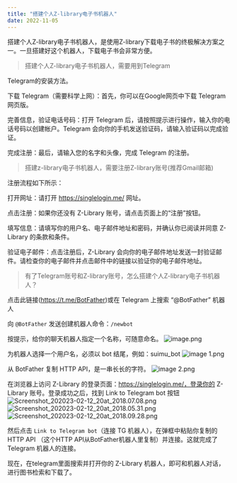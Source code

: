 ```yaml
---
title: "搭建个人Z-library电子书机器人"
date: 2022-11-05
---
```

<link rel="stylesheet" type="text/css" href="/common.css">

搭建个人Z-library电子书机器人，是使用Z-library下载电子书的终极解决方案之一。一旦搭建好这个机器人，下载电子书会非常方便。

<blockquote class="blockquote">搭建个人Z-library电子书机器人，需要用到Telegram</blockquote>

Telegram的安装方法。

下载 Telegram（需要科学上网）：首先，你可以在Google网页中下载 Telegram网页版。

完善信息，验证电话号码：打开 Telegram 后，请按照提示进行操作，输入你的电话号码以创建帐户。Telegram 会向你的手机发送验证码，请输入验证码以完成验证。

完成注册：最后，请输入您的名字和头像，完成 Telegram 的注册。

<blockquote class="blockquote">搭建z-library电子书机器人，需要注册Z-library账号(推荐Gmail邮箱)</blockquote>

注册流程如下所示：

打开网址：请打开 https://singlelogin.me/ 网址。

点击注册：如果你还没有 Z-Library 账号，请点击页面上的“注册”按钮。

填写信息：请填写你的用户名、电子邮件地址和密码，并确认你已阅读并同意 Z-Library 的条款和条件。

验证电子邮件：点击注册后，Z-Library 会向你的电子邮件地址发送一封验证邮件。请检查你的电子邮件并点击邮件中的链接以验证你的电子邮件地址。

<blockquote class="blockquote">有了Telegram账号和Z-library账号，怎么搭建个人Z-library电子书机器人？</blockquote>

点击此链接(https://t.me/BotFather)或在 Telegram 上搜索 “@BotFather” 机器人

向 `@BotFather` 发送创建机器人命令：`/newbot`

按提示，给你的聊天机器人指定一个名称，可随意命名。
![image.png](https://s2.loli.net/2023/02/12/9oPcmkpsZ7irjBh.jpg)

为机器人选择一个用户名，必须以 bot 结尾，例如：suimu_bot
![image _1_.png](https://s2.loli.net/2023/02/12/FbmHGYuZwDCpv5x.jpg)

从 BotFather 复制 HTTP API，是一串长长的字符。
![image _2_.png](https://s2.loli.net/2023/02/12/MNs48HAvce1tCjS.jpg)

在浏览器上访问 Z-Library 的登录页面：https://singlelogin.me/，登录你的 Z-Library 账号。登录成功之后，找到 Link to Telegram bot 按钮
![Screenshot_202023-02-12_20at_2018.07.08.png](https://s2.loli.net/2023/02/12/ANhxwVELIzSdR12.png)
![Screenshot_202023-02-12_20at_2018.05.31.png](https://s2.loli.net/2023/02/12/6v4fUKIxJRCSnae.png)
![Screenshot_202023-02-12_20at_2018.09.28.png](https://s2.loli.net/2023/02/12/PpKyEvfH4C6OnXN.png)

然后点击 `Link to Telegram bot`（连接 TG 机器人），在弹框中粘贴你复制的 HTTP API （这个HTTP API从BotFather机器人里复制）并连接。这就完成了 Telegram 机器人的连接。

现在，在telegram里面搜索并打开你的 Z-Library 机器人，即可和机器人对话，进行图书检索和下载了。




